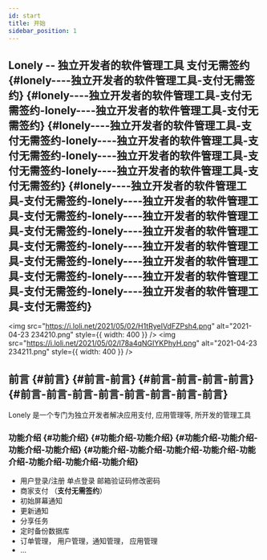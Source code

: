 ```yaml
---
id: start
title: 开始
sidebar_position: 1
---
```


## Lonely -- 独立开发者的软件管理工具 支付无需签约 {#lonely----独立开发者的软件管理工具-支付无需签约} {#lonely----独立开发者的软件管理工具-支付无需签约-lonely----独立开发者的软件管理工具-支付无需签约} {#lonely----独立开发者的软件管理工具-支付无需签约-lonely----独立开发者的软件管理工具-支付无需签约-lonely----独立开发者的软件管理工具-支付无需签约-lonely----独立开发者的软件管理工具-支付无需签约} {#lonely----独立开发者的软件管理工具-支付无需签约-lonely----独立开发者的软件管理工具-支付无需签约-lonely----独立开发者的软件管理工具-支付无需签约-lonely----独立开发者的软件管理工具-支付无需签约-lonely----独立开发者的软件管理工具-支付无需签约-lonely----独立开发者的软件管理工具-支付无需签约-lonely----独立开发者的软件管理工具-支付无需签约-lonely----独立开发者的软件管理工具-支付无需签约}

<!-- :::tip 提示

- **自用，价格 10 元, 同样也可以赞助, 凭个人意愿，注意没有售后！！没有售后！！没有售后！！没有的功能自行添加，仅手动测试过 有问题自己修改，提 issue 或者 follow >>[maxcalubur](https://github.com/sewerganger/)<< 等更新。**
- 如果需要自己改动 你需要了解 nestjs, typeorm 等，欢迎 PR

体验+购买地址: https://lonely-demo.deskbtm.com/

备用地址：https://lonely-demo-dashboard-me5pzhqlo-deskbtm.vercel.app

开源地址: https://github.com/sewerganger/lonely-mgmt

::: -->

<img
src="https://i.loli.net/2021/05/02/H1tRyeIVdFZPsh4.png"
alt="2021-04-23 234210.png"
style={{ width: 400 }}
/>
<img
src="https://i.loli.net/2021/05/02/l78a4qNGIYKPhyH.png"
alt="2021-04-23 234211.png"
style={{ width: 400 }}
/>

## 前言 {#前言} {#前言-前言} {#前言-前言-前言-前言} {#前言-前言-前言-前言-前言-前言-前言-前言}

Lonely 是一个专门为独立开发者解决应用支付, 应用管理等, 所开发的管理工具

### 功能介绍 {#功能介绍} {#功能介绍-功能介绍} {#功能介绍-功能介绍-功能介绍-功能介绍} {#功能介绍-功能介绍-功能介绍-功能介绍-功能介绍-功能介绍-功能介绍-功能介绍}

- 用户登录/注册 单点登录 邮箱验证码修改密码
- 商家支付 （**支付无需签约**）
- 初始屏幕通知
- 更新通知
- 分享任务
- 定时备份数据库
- 订单管理， 用户管理，通知管理， 应用管理
- ...
